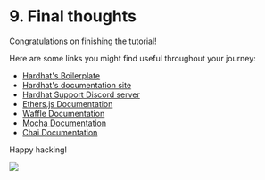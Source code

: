 # 9. Final thoughts

Congratulations on finishing the tutorial!

Here are some links you might find useful throughout your journey:

- [Hardhat's Boilerplate](https://github.com/nomiclabs/hardhat-boilerplate)
- [Hardhat's documentation site](/docs/)
- [Hardhat Support Discord server](/discord)
- [Ethers.js Documentation](https://docs.ethers.io/)
- [Waffle Documentation](https://getwaffle.io/)
- [Mocha Documentation](https://mochajs.org/)
- [Chai Documentation](https://www.chaijs.com/)

Happy hacking!

![](/cool-hardhat.svg)
